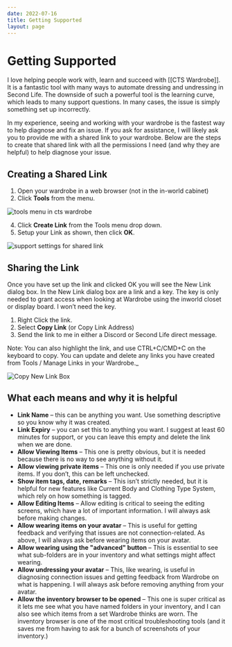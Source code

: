 ```yaml
---
date: 2022-07-16
title: Getting Supported
layout: page
---
```

# Getting Supported

I love helping people work with, learn and succeed with [[CTS Wardrobe]]. It is a fantastic tool with many ways to automate dressing and undressing in Second Life. The downside of such a powerful tool is the learning curve, which leads to many support questions. In many cases, the issue is simply something set up incorrectly.

In my experience, seeing and working with your wardrobe is the fastest way to help diagnose and fix an issue. If you ask for assistance, I will likely ask you to provide me with a shared link to your wardrobe. Below are the steps to create that shared link with all the permissions I need (and why they are helpful) to help diagnose your issue.

## Creating a Shared Link

1. Open your wardrobe in a web browser (not in the in-world cabinet)
2. Click **Tools** from the menu.

![tools menu in cts wardrobe](https://everythingbutta.net/wp-content/uploads/2022/06/chrome_jkL9po25bU.png)

4. Click **Create Link** from the Tools menu drop down.
5. Setup your Link as shown, then click **OK**.

![support settings for shared link](https://everythingbutta.net/wp-content/uploads/2022/06/chrome_wMbciHrxX3.png)

## Sharing the Link

Once you have set up the link and clicked OK you will see the New Link dialog box. In the New Link dialog box are a link and a key. The key is only needed to grant access when looking at Wardrobe using the inworld closet or display board. I won’t need the key.

1. Right Click the link.
2. Select **Copy Link** (or Copy Link Address)
3. Send the link to me in either a Discord or Second Life direct message.

Note: You can also highlight the link, and use CTRL+C/CMD+C on the keyboard to copy. You can update and delete any links you have created from Tools / Manage Links in your Wardrobe._

![Copy New Link Box](https://i.imgur.com/32cSw3X.png)

## What each means and why it is helpful

- **Link Name** – this can be anything you want. Use something descriptive so you know why it was created.
- **Link Expiry** – you can set this to anything you want. I suggest at least 60 minutes for support, or you can leave this empty and delete the link when we are done.
- **Allow Viewing Items** – This one is pretty obvious, but it is needed because there is no way to see anything without it.
- **Allow viewing private items** – This one is only needed if you use private items. If you don’t, this can be left unchecked.
- **Show item tags, date, remarks** – This isn’t strictly needed, but it is helpful for new features like Current Body and Clothing Type System, which rely on how something is tagged.
- **Allow Editing Items** – Allow editing is critical to seeing the editing screens, which have a lot of important information. I will always ask before making changes.
- **Allow wearing items on your avatar** – This is useful for getting feedback and verifying that issues are not connection-related. As above, I will always ask before wearing items on your avatar.
- **Allow wearing using the "advanced" button** – This is essential to see what sub-folders are in your inventory and what settings might affect wearing.
- **Allow undressing your avatar** – This, like wearing, is useful in diagnosing connection issues and getting feedback from Wardrobe on what is happening. I will always ask before removing anything from your avatar.
- **Allow the inventory browser to be opened** – This one is super critical as it lets me see what you have named folders in your inventory, and I can also see which items from a set Wardrobe thinks are worn. The inventory browser is one of the most critical troubleshooting tools (and it saves me from having to ask for a bunch of screenshots of your inventory.)

